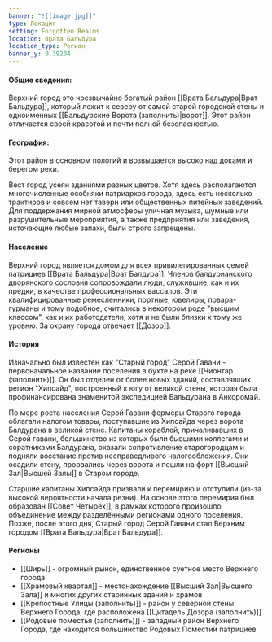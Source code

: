 ```yaml
---
banner: "![[image.jpg]]"
type: Локация
setting: Forgotten Realms
location: Врата Бальдура
location_type: Регион
banner_y: 0.39204
---
```




#### Общие сведения:
Верхний город это чрезвычайно богатый район [[Врата Бальдура|Врат Бальдура]], который лежит к северу от самой старой городской стены и одноименных [[Бальдурские Ворота (заполнить)|ворот]]. Этот район отличается своей красотой и почти полной безопасностью. 

#### География: 
Этот район в основном пологий и возвышается высоко над доками и берегом реки.

Вест город усеян зданиями разных цветов.  Хотя здесь располагаются многочисленные особняки патриархов города, здесь есть несколько трактиров и совсем нет таверн или общественных питейных заведений. Для поддержания мирной атмосферы уличная музыка, шумные или разрушительные мероприятия, а также предприятия или заведения, источающие любые запахи, были строго запрещены.

#### Население
Верхний город является домом для всех привилегированных семей патрициев [[Врата Бальдура|Врат Балдура]]. Членов балдурианского дворянского сословия сопровождали люди, служившие, как и их предки, в качестве профессиональных вассалов. Эти квалифицированные ремесленники, портные, ювелиры, повара-гурманы и тому подобное, считались в некотором роде "высшим классом", как и их работодатели, хотя и не были близки к тому же уровню.
За охрану города отвечает [[Дозор]].

#### История 

Изначально был известен как "Старый город" Серой Гавани - первоначальное название поселения в бухте на реке [[Чионтар (заполнить)]]. Он был отделен от более новых зданий, составлявших регион "Хипсайд", построенный к югу от великой стены, которая была профинансирована знаменитой экспедицией Бальдурана в Анкоромай.

По мере роста населения Серой Гавани фермеры Старого города облагали налогом товары, поступавшие из Хипсайда через ворота Балдурана в великой стене. Капитаны кораблей, причаливавших в Серой гавани, большинство из которых были бывшими коллегами и соратниками Балдурана, оказали сопротивление старогородцам и подняли восстание против несправедливого налогообложения. Они осадили стену, прорвались через ворота и пошли на форт  [[Высший Зал|Высшей Залы]] в Старом городе.

Старшие капитаны Хипсайда призвали к перемирию и отступили (из-за высокой вероятности начала резни). На основе этого перемирия был образован [[Совет Четырёх]], в рамках которого произошло объединение между разделёнными регионами одного поселения. Позже, после этого дня, Старый город Серой Гавани стал Верхним городом [[Врата Бальдура|Врат Бальдура]].


#### Регионы 
- [[Ширь]] - огромный рынок, единственное суетное место Верхнего города.
- [[Храмовый квартал]] - местонахождение [[Высший Зал|Высшего Зала]] и многих других старинных зданий и храмов
- [[Крепостные Улицы (заполнить)]] - район у северной стены Верхнего Города, где расположена [[Цитадель Дозора (заполнить)]]
- [[Родовые поместья (заполнить)]] - западный район Верхнего Города, где находится большинство Родовых Поместий патрициев